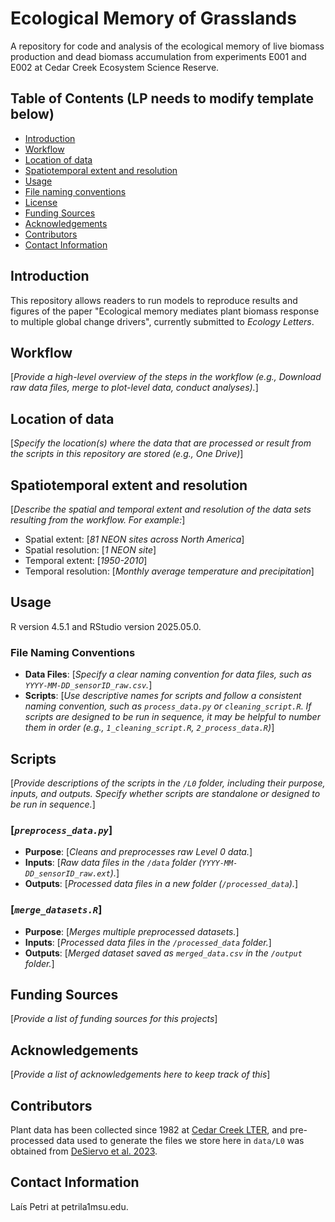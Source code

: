 # Ecological Memory of Grasslands
A repository for code and analysis of the ecological memory of live biomass production and dead biomass accumulation from experiments E001 and E002 at Cedar Creek Ecosystem Science Reserve.

## Table of Contents (LP needs to modify template below)
- [Introduction](#Introduction)
- [Workflow](#Workflow)
- [Location of data](#Location-of-data)
- [Spatiotemporal extent and resolution](#Spatiotemporal-extent-and-resolution)
- [Usage](#Usage)
- [File naming conventions](#File-naming-conventions)
- [License](#License)
- [Funding Sources](#Funding-sources)
- [Acknowledgements](#Acknowledgements)
- [Contributors](#Contributors)
- [Contact Information](#Contact-information)

## Introduction

This repository allows readers to run models to reproduce results and figures of the paper "Ecological memory mediates plant biomass response to multiple global change drivers", currently submitted to *Ecology Letters*.

## Workflow

[*Provide a high-level overview of the steps in the workflow (e.g., Download raw data files, merge to plot-level data, conduct analyses).*] 

## Location of data 

[*Specify the location(s) where the data that are processed or result from the scripts in this repository are stored (e.g., One Drive)*]

## Spatiotemporal extent and resolution 

[*Describe the spatial and temporal extent and resolution of the data sets resulting from the workflow. For example:*]  
- Spatial extent: [*81 NEON sites across North America*]
- Spatial resolution: [*1 NEON site*]
- Temporal extent: [*1950-2010*]
- Temporal resolution: [*Monthly average temperature and precipitation*]

## Usage

R version 4.5.1 and RStudio version 2025.05.0. 

### File Naming Conventions

- **Data Files**: [*Specify a clear naming convention for data files, such as `YYYY-MM-DD_sensorID_raw.csv`.*]
- **Scripts**: [*Use descriptive names for scripts and follow a consistent naming convention, such as `process_data.py` or `cleaning_script.R`. If scripts are designed to be run in sequence, it may be helpful to number them in order (e.g., `1_cleaning_script.R`, `2_process_data.R`)*]

## Scripts

[*Provide descriptions of the scripts in the `/L0` folder, including their purpose, inputs, and outputs. Specify whether scripts are standalone or designed to be run in sequence.*] 

### [*`preprocess_data.py`*]

- **Purpose**: [*Cleans and preprocesses raw Level 0 data.*]
- **Inputs**: [*Raw data files in the `/data` folder (`YYYY-MM-DD_sensorID_raw.ext`).*]
- **Outputs**: [*Processed data files in a new folder (`/processed_data`).*]

### [*`merge_datasets.R`*]

- **Purpose**: [*Merges multiple preprocessed datasets.*]
- **Inputs**: [*Processed data files in the `/processed_data` folder.*]
- **Outputs**: [*Merged dataset saved as `merged_data.csv` in the `/output` folder.*]

## Funding Sources
[*Provide a list of funding sources for this projects*]

## Acknowledgements
[*Provide a list of acknowledgements here to keep track of this*]

## Contributors

Plant data has been collected since 1982 at [Cedar Creek LTER](https://cedarcreek.umn.edu/research/data), and pre-processed data used to generate the files we store here in `data/L0` was obtained from [DeSiervo et al. 2023](https://doi.org/10.1111/ele.14229).

## Contact Information

Laís Petri at petrila1<at>msu.edu.

